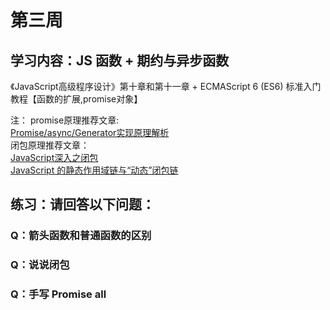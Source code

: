 # 第三周

## 学习内容：JS 函数 + 期约与异步函数

《JavaScript高级程序设计》第十章和第十一章 + ECMAScript 6 (ES6) 标准入门教程【函数的扩展,promise对象】  
  
注： 
promise原理推荐文章:   
[Promise/async/Generator实现原理解析 ](https://juejin.cn/post/6844904096525189128)  
闭包原理推荐文章：  
[JavaScript深入之闭包](https://juejin.cn/post/6844903475998900237#heading-0)  
[JavaScript 的静态作用域链与“动态”闭包链 ](https://juejin.cn/post/6957913856488243237)


## 练习：请回答以下问题：

### Q：箭头函数和普通函数的区别

### Q：说说闭包

### Q：手写 Promise all